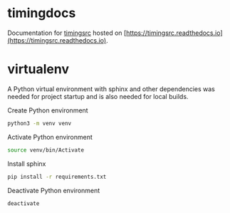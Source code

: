 # timingdocs
Documentation for [timingsrc](https://webtiming.github.io/timingsrc/) hosted on [https://timingsrc.readthedocs.io](https://timingsrc.readthedocs.io).


# virtualenv

A Python virtual environment with sphinx and other dependencies was
needed for project startup and is also needed for local builds.


Create Python environment

```sh
python3 -m venv venv
```

Activate Python environment

```sh
source venv/bin/Activate
```

Install sphinx

```sh
pip install -r requirements.txt
```


Deactivate Python environment

```sh
deactivate
```

